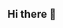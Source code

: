 ## Hi there 👋

<!--
**sandeepk6858/sandeepk6858** is a ✨ _special_ ✨ repository because its `README.md` (this file) appears on your GitHub profile.
![Banner](https://raw.githubusercontent.com/sandeepk6858/sandeepk6858/main/assets/developer.jpg)



Here are some ideas to get you started:

- 🔭 I’m currently working on **full-stack web development projects using JavaScript, React, and Node.js.**
- 🌱 I’m currently learning **DevOps practices, Docker, and Kubernetes to enhance my deployment skills.**
- 👯 I’m looking to collaborate on **open-source projects related to web development or automation tools.**
- 🤔 I’m looking for help with **improving performance optimization in large-scale applications.**
- 💬 Ask me about **JavaScript, React, web APIs, or anything tech-related!**
- 📫 How to reach me: **sandeepk6858@gmail.com**
- 😄 Pronouns: **Sandy**
- ⚡ Fun fact: **I love solving Rubik's cubes and can solve one in under a minute!**

-->
